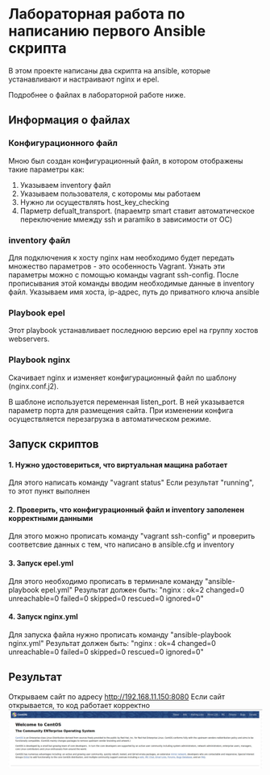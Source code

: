 #  Лабораторная работа по написанию первого Ansible скрипта
В этом проекте написаны два скрипта на ansible, которые устанавливают и настраивают nginx и epel. 

Подробнее о файлах в лабораторной работе ниже.
## Информация о файлах
### Конфигурационного файл
Мною был создан конфигурационный файл, в котором отображены такие параметры как:
1. Указываем inventory файл
2. Указываем пользователя, с которомы мы работаем
3. Нужно ли осуществлять host_key_checking
4. Парметр defualt_transport. (параемтр smart ставит автоматическое переключение ммежду ssh и paramiko в зависимости от ОС)

### inventory файл
Для подключения к хосту nginx нам необходимо будет передать множество параметров - это
особенность Vagrant. Узнать эти параметры можно с помощью команды vagrant ssh-config.
После прописывания этой команды вводим необходимые данные в inventory файл.
Указываем имя хоста, ip-адрес, путь до приватного ключа ansible

### Playbook epel
Этот playbook устанавливает последнюю версию epel на группу хостов webservers.

### Playbook nginx
Скачивает nginx и изменяет конфигурационный файл по шаблону (nginx.conf.j2).

В шаблоне используется переменная listen_port. В ней указывается параметр порта для размещения сайта. 
При изменении конфига осуществляется перезагрузка в автоматическом режиме.

## Запуск скриптов
#### 1. Нужно удостовериться, что виртуальная мащина работает
Для этого написать команду "vagrant status"
Если результат "running", то этот пункт выполнен
#### 2. Проверить, что конфигурационный файл и inventory заполенен корректными данными 
Для этого можно прописать команду "vagrant ssh-config" и проверить соответсвие данных с тем, что написано в ansible.cfg и inventory
#### 3. Запуск epel.yml
Для этого необходимо прописать в терминале команду "ansible-playbook epel.yml"
Результат должен быть:
"nginx                      : ok=2    changed=0    unreachable=0    failed=0    skipped=0    rescued=0    ignored=0"
#### 4. Запуск nginx.yml
Для запуска файла нужно прописать команду "ansible-playbook nginx.yml"
Результат должен быть:
"nginx                      : ok=4    changed=0    unreachable=0    failed=0    skipped=0    rescued=0    ignored=0"

## Результат
Открываем сайт по адресу <http://192.168.11.150:8080>
Если сайт открывается, то код работает корректно
![](result.jpg)
